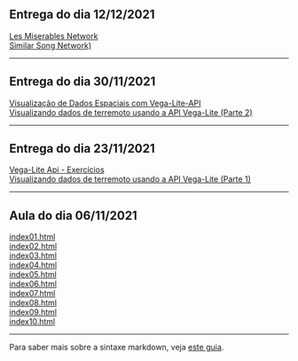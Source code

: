 ## Entrega do dia 12/12/2021

[Les Miserables Network](observable-plots/vega-lite-plots/d3-reusable-chats/miserables_force_graph.html)<br>
[Similar Song Network)](observable-plots/vega-lite-plots/d3-reusable-chats/similar_song_network.html)<br>

---

## Entrega do dia 30/11/2021

[Visualização de Dados Espaciais com Vega-Lite-API](observable-plots/vega-lite-plots/visu_dados_espaciais.html)<br>
[Visualizando dados de terremoto usando a API Vega-Lite (Parte 2)](observable-plots/vega-lite-plots/visu_terremotos_pt2.html)<br>

---

## Entrega do dia 23/11/2021

[Vega-Lite Api - Exercícios](observable-plots/vega-lite-plots/vega_lite_api_exercicios.html)<br>
[Visualizando dados de terremoto usando a API Vega-Lite (Parte 1)](observable-plots/vega-lite-plots/visu_terremotos.html)<br>

---

## Aula do dia 06/11/2021

[index01.html](basic/index01.html)<br>
[index02.html](basic/index02.html)<br>
[index03.html](basic/index03.html)<br>
[index04.html](basic/index04.html)<br>
[index05.html](basic/index05.html)<br>
[index06.html](basic/index06.html)<br>
[index07.html](basic/index07.html)<br>
[index08.html](basic/index08.html)<br>
[index09.html](basic/index09.html)<br>
[index10.html](basic/index10.html)<br>

---

Para saber mais sobre a sintaxe markdown, veja [este guia](https://guides.github.com/features/mastering-markdown/).